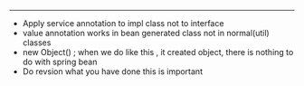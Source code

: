 
---


- Apply service annotation to impl class not to interface
- value annotation works in bean generated class not in normal(util) classes
- new Object() ; when we do like this , it created object, there is nothing to do with spring bean
- Do revsion what you have done this is important
